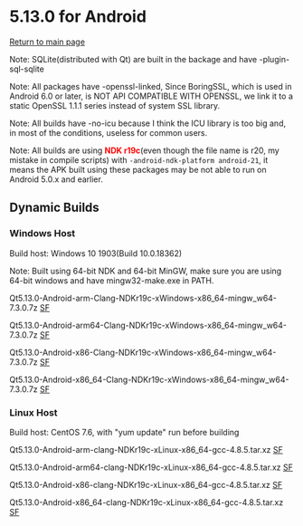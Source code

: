 # 5.13.0 for Android

[Return to main page](index.md)

Note: SQLite(distributed with Qt) are built in the backage and have -plugin-sql-sqlite

Note: All packages have -openssl-linked, Since BoringSSL, which is used in Android 6.0 or later, is NOT API COMPATIBLE WITH OPENSSL, we link it to a static OpenSSL 1.1.1 series instead of system SSL library. 

Note: All builds have -no-icu because I think the ICU library is too big and, in most of the conditions, useless for common users.

Note: All builds are using <font color=red>__NDK r19c__</font>(even though the file name is r20, my mistake in compile scripts) with `-android-ndk-platform android-21`, it means the APK built using these packages may be not able to run on Android 5.0.x and earlier.

## Dynamic Builds

### Windows Host

Build host: Windows 10 1903(Build 10.0.18362)

Note: Built using 64-bit NDK and 64-bit MinGW, make sure you are using 64-bit windows and have mingw32-make.exe in PATH.

Qt5.13.0-Android-arm-Clang-NDKr19c-xWindows-x86_64-mingw_w64-7.3.0.7z [SF](https://sourceforge.net/projects/fsu0413-qtbuilds/files/Qt5.13/Android/Windows-x86_64-hosted/Qt5.13.0-Android-arm-Clang-NDKr20-XWindows-x86_64-MinGW7.3.0-20190708.7z/download)

Qt5.13.0-Android-arm64-Clang-NDKr19c-xWindows-x86_64-mingw_w64-7.3.0.7z [SF](https://sourceforge.net/projects/fsu0413-qtbuilds/files/Qt5.13/Android/Windows-x86_64-hosted/Qt5.13.0-Android-arm64-Clang-NDKr20-XWindows-x86_64-MinGW7.3.0-20190708.7z/download)

Qt5.13.0-Android-x86-Clang-NDKr19c-xWindows-x86_64-mingw_w64-7.3.0.7z [SF](https://sourceforge.net/projects/fsu0413-qtbuilds/files/Qt5.13/Android/Windows-x86_64-hosted/Qt5.13.0-Android-x86-Clang-NDKr20-XWindows-x86_64-MinGW7.3.0-20190708.7z/download)

Qt5.13.0-Android-x86_64-Clang-NDKr19c-xWindows-x86_64-mingw_w64-7.3.0.7z [SF](https://sourceforge.net/projects/fsu0413-qtbuilds/files/Qt5.13/Android/Windows-x86_64-hosted/Qt5.13.0-Android-x86_64-Clang-NDKr20-XWindows-x86_64-MinGW7.3.0-20190708.7z/download)

### Linux Host

Build host: CentOS 7.6, with "yum update" run before building

Qt5.13.0-Android-arm-clang-NDKr19c-xLinux-x86_64-gcc-4.8.5.tar.xz [SF](https://sourceforge.net/projects/fsu0413-qtbuilds/files/Qt5.13/Android/Linux-x86_64-hosted/Qt5.13.0-Android-arm-Clang-NDKr20-xLinux-x86_64-gcc4.8.5-20190707.tar.xz/download)

Qt5.13.0-Android-arm64-clang-NDKr19c-xLinux-x86_64-gcc-4.8.5.tar.xz [SF](https://sourceforge.net/projects/fsu0413-qtbuilds/files/Qt5.13/Android/Linux-x86_64-hosted/Qt5.13.0-Android-arm64-Clang-NDKr20-xLinux-x86_64-gcc4.8.5-20190707.tar.xz/download)

Qt5.13.0-Android-x86-clang-NDKr19c-xLinux-x86_64-gcc-4.8.5.tar.xz [SF](https://sourceforge.net/projects/fsu0413-qtbuilds/files/Qt5.13/Android/Linux-x86_64-hosted/Qt5.13.0-Android-x86-Clang-NDKr20-xLinux-x86_64-gcc4.8.5-20190707.tar.xz/download)

Qt5.13.0-Android-x86_64-clang-NDKr19c-xLinux-x86_64-gcc-4.8.5.tar.xz [SF](https://sourceforge.net/projects/fsu0413-qtbuilds/files/Qt5.13/Android/Linux-x86_64-hosted/Qt5.13.0-Android-x86_64-Clang-NDKr20-xLinux-x86_64-gcc4.8.5-20190707.tar.xz/download)
